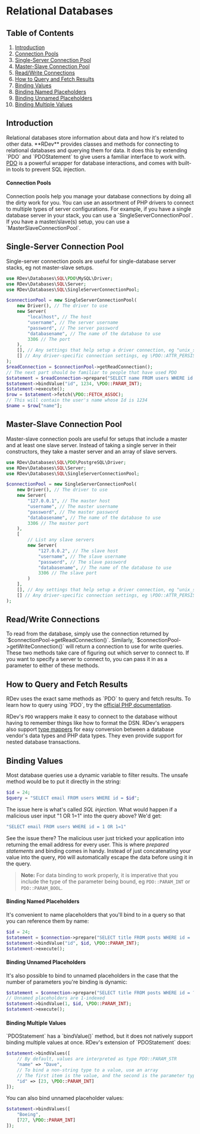 # Relational Databases

## Table of Contents
1. [Introduction](#introduction)
  1. [Connection Pools](#connection-pools)
2. [Single-Server Connection Pool](#single-server-connection-pool)
3. [Master-Slave Connection Pool](#master-slave-connection-pool)
4. [Read/Write Connections](#readwrite-connections)
5. [How to Query and Fetch Results](#how-to-query-and-fetch-results)
6. [Binding Values](#binding-values)
  1. [Binding Named Placeholders](#binding-named-placeholders)
  2. [Binding Unnamed Placeholders](#binding-unnamed-placeholders)
  3. [Binding Multiple Values](#binding-multiple-values)

<h2 id="introduction">Introduction</h2>
Relational databases store information about data and how it's related to other data.  **RDev** provides classes and methods for connecting to relational databases and querying them for data.  It does this by extending `PDO` and `PDOStatement` to give users a familiar interface to work with.  <a href="http://php.net/manual/en/book.pdo.php" target="_blank">PDO</a> is a powerful wrapper for database interactions, and comes with built-in tools to prevent SQL injection. 

<h4 id="connection-pools">Connection Pools</h4>
Connection pools help you manage your database connections by doing all the dirty work for you.  You can use an assortment of PHP drivers to connect to multiple types of server configurations.  For example, if you have a single database server in your stack, you can use a `SingleServerConnectionPool`.  If you have a master/slave(s) setup, you can use a `MasterSlaveConnectionPool`.
  
<h2 id="single-server-connection-pool">Single-Server Connection Pool</h2>
Single-server connection pools are useful for single-database server stacks, eg not master-slave setups.

```php
use RDev\Databases\SQL\PDO\MySQL\Driver;
use RDev\Databases\SQL\Server;
use RDev\Databases\SQL\SingleServerConnectionPool;

$connectionPool = new SingleServerConnectionPool(
    new Driver(), // The driver to use
    new Server(
        "localhost", // The host
        "username", // The server username
        "password", // The server password
        "databasename", // The name of the database to use
        3306 // The port
    ),
    [], // Any settings that help setup a driver connection, eg "unix_socket" for MySQL Unix sockets
    [] // Any driver-specific connection settings, eg \PDO::ATTR_PERSISTENT => true
);
$readConnection = $connectionPool->getReadConnection();
// The next part should be familiar to people that have used PDO
$statement = $readConnection->prepare("SELECT name FROM users WHERE id = :id");
$statement->bindValue("id", 1234, \PDO::PARAM_INT);
$statement->execute();
$row = $statement->fetch(\PDO::FETCH_ASSOC);
// This will contain the user's name whose Id is 1234
$name = $row["name"];
```

<h2 id="master-slave-connection-pool">Master-Slave Connection Pool</h2>
Master-slave connection pools are useful for setups that include a master and at least one slave server.  Instead of taking a single server in their constructors, they take a master server and an array of slave servers.

```php
use RDev\Databases\SQL\PDO\PostgreSQL\Driver;
use RDev\Databases\SQL\Server;
use RDev\Databases\SQL\SingleServerConnectionPool;

$connectionPool = new SingleServerConnectionPool(
    new Driver(), // The driver to use
    new Server(
        "127.0.0.1", // The master host
        "username", // The master username
        "password", // The master password
        "databasename", // The name of the database to use
        3306 // The master port
    ),
    [
        // List any slave servers
        new Server(
            "127.0.0.2", // The slave host
            "username", // The slave username
            "password", // The slave password
            "databasename", // The name of the database to use
            3306 // The slave port
        )
    ],
    [], // Any settings that help setup a driver connection, eg "unix_socket" for MySQL Unix sockets
    [] // Any driver-specific connection settings, eg \PDO::ATTR_PERSISTENT => true
);
```

<h2 id="readwrite-connections">Read/Write Connections</h2>
To read from the database, simply use the connection returned by `$connectionPool->getReadConnection()`.  Similarly, `$connectionPool->getWriteConnection()` will return a connection to use for write queries.  These two methods take care of figuring out which server to connect to.  If you want to specify a server to connect to, you can pass it in as a parameter to either of these methods.

<h2 id="how-to-query-and-fetch-results">How to Query and Fetch Results</h2>
RDev uses the exact same methods as `PDO` to query and fetch results.  To learn how to query using `PDO`, try the <a href="http://php.net/manual/en/book.pdo.php" target="_blank">official PHP documentation</a>.

RDev's `PDO` wrappers make it easy to connect to the database without having to remember things like how to format the DSN.  RDev's wrappers also support [type mappers](type-mappers) for easy conversion between a database vendor's data types and PHP data types.  They even provide support for nested database transactions.

<h2 id="binding-values">Binding Values</h2>
Most database queries use a dynamic variable to filter results.  The unsafe method would be to put it directly in the string:

```php
$id = 24;
$query = "SELECT email FROM users WHERE id = $id";
```

The issue here is what's called *SQL injection*.  What would happen if a malicious user input "1 OR 1=1" into the query above?  We'd get:

```php
"SELECT email FROM users WHERE id = 1 OR 1=1"
```

See the issue there?  The malicious user just tricked your application into returning the email address for every user.  This is where *prepared statements* and binding comes in handy.  Instead of just concatenating your value into the query, `PDO` will automatically escape the data before using it in the query.

> **Note:** For data binding to work properly, it is imperative that you include the type of the parameter being bound, eg `PDO::PARAM_INT` or `PDO::PARAM_BOOL`.

<h4 id="binding-named-placeholders">Binding Named Placeholders</h4>
It's convenient to name placeholders that you'll bind to in a query so that you can reference them by name:

```php
$id = 24;
$statement = $connection->prepare("SELECT title FROM posts WHERE id = :id");
$statement->bindValue("id", $id, \PDO::PARAM_INT);
$statement->execute();
```

<h4 id="binding-unnamed-placeholders">Binding Unnamed Placeholders</h4>
It's also possible to bind to unnamed placeholders in the case that the number of parameters you're binding is dynamic:

```php
$statement = $connection->prepare("SELECT title FROM posts WHERE id = ?");
// Unnamed placeholders are 1-indexed
$statement->bindValue(1, $id, \PDO::PARAM_INT);
$statement->execute();
```

<h4 id="binding-multiple-values">Binding Multiple Values</h4>
`PDOStatement` has a `bindValue()` method, but it does not natively support binding multiple values at once.  RDev's extension of `PDOStatement` does:

```php
$statement->bindValues([
    // By default, values are interpreted as type PDO::PARAM_STR
    "name" => "Dave",
    // To bind a non-string type to a value, use an array
    // The first item is the value, and the second is the parameter type
    "id" => [23, \PDO::PARAM_INT]
]);
```

You can also bind unnamed placeholder values:

```php
$statement->bindValues([
    "Boeing",
    [727, \PDO::PARAM_INT]
]);
```